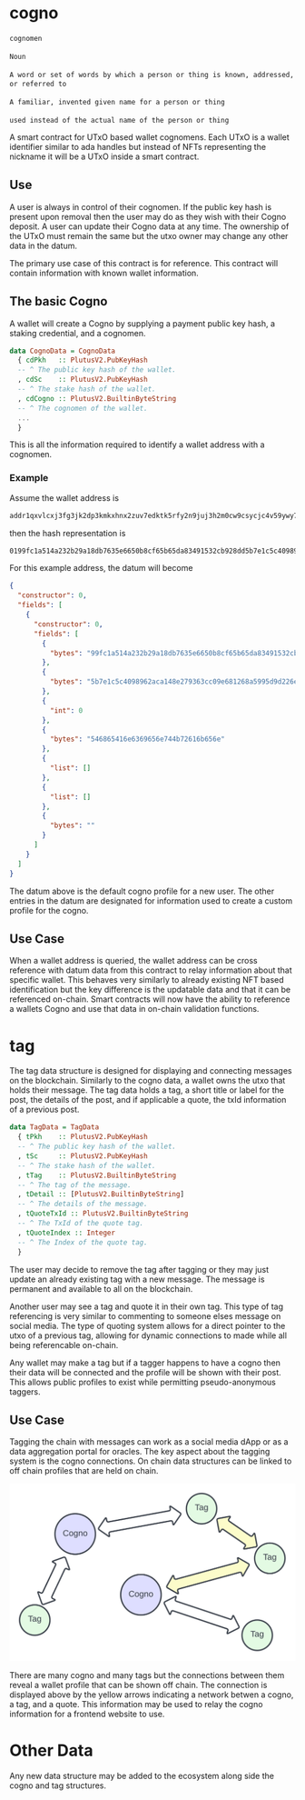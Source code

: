 # cogno

```
cognomen 

Noun

A word or set of words by which a person or thing is known, addressed, or referred to

A familiar, invented given name for a person or thing 

used instead of the actual name of the person or thing
```

A smart contract for UTxO based wallet cognomens. Each UTxO is a wallet identifier similar to ada handles but instead of NFTs representing the nickname it will be a UTxO inside a smart contract.

## Use

A user is always in control of their cognomen. If the public key hash is present upon removal then the user may do as they wish with their Cogno deposit. A user can update their Cogno data at any time. The ownership of the UTxO must remain the same but the utxo owner may change any other data in the datum.

The primary use case of this contract is for reference. This contract will contain information with known wallet information.

## The basic Cogno

A wallet will create a Cogno by supplying a payment public key hash, a staking credential, and a cognomen.


```hs
data CognoData = CognoData
  { cdPkh   :: PlutusV2.PubKeyHash
  -- ^ The public key hash of the wallet.
  , cdSc    :: PlutusV2.PubKeyHash
  -- ^ The stake hash of the wallet.
  , cdCogno :: PlutusV2.BuiltinByteString
  -- ^ The cognomen of the wallet.
  ...
  }
```

This is all the information required to identify a wallet address with a cognomen.

### Example

Assume the wallet address is

```bash
addr1qxvlcxj3fg3jk2dp3kmkxhnx2zuv7edktk5rfy2n9juj3h2m0cw9csycjc4v59ywy7fk8nqfu6qjdzjejhvayfhf8dwsttnjt6
```

then the hash representation is

```bash
0199fc1a514a232b29a18db7635e6650b8cf65b65da83491532cb928dd5b7e1c5c4098962aca148e279363cc09e681268a5995d9d226e93b5d
```

For this example address, the datum will become

```json
{
  "constructor": 0,
  "fields": [
    {
      "constructor": 0,
      "fields": [
        {
          "bytes": "99fc1a514a232b29a18db7635e6650b8cf65b65da83491532cb928dd"
        },
        {
          "bytes": "5b7e1c5c4098962aca148e279363cc09e681268a5995d9d226e93b5d"
        },
        {
          "int": 0
        },
        {
          "bytes": "546865416e6369656e744b72616b656e"
        },
        {
          "list": []
        },
        {
          "list": []
        },
        {
          "bytes": ""
        }
      ]
    }
  ]
}
```
The datum above is the default cogno profile for a new user. The other entries in the datum are designated for information used to create a custom profile for the cogno.

## Use Case

When a wallet address is queried, the wallet address can be cross reference with datum data from this contract to relay information about that specific wallet. This behaves very similarly to already existing NFT based identification but the key difference is the updatable data and that it can be referenced on-chain. Smart contracts will now have the ability to reference a wallets Cogno and use that data in on-chain validation functions.

# tag

The tag data structure is designed for displaying and connecting messages on the blockchain. Similarly to the cogno data, a wallet owns the utxo that holds their message. The tag data holds a tag, a short title or label for the post, the details of the post, and if applicable a quote, the txId information of a previous post. 

```hs
data TagData = TagData
  { tPkh    :: PlutusV2.PubKeyHash
  -- ^ The public key hash of the wallet.
  , tSc     :: PlutusV2.PubKeyHash
  -- ^ The stake hash of the wallet.
  , tTag    :: PlutusV2.BuiltinByteString
  -- ^ The tag of the message.
  , tDetail :: [PlutusV2.BuiltinByteString]
  -- ^ The details of the message.
  , tQuoteTxId :: PlutusV2.BuiltinByteString
  -- ^ The TxId of the quote tag.
  , tQuoteIndex :: Integer
  -- ^ The Index of the quote tag.
  }
```
The user may decide to remove the tag after tagging or they may just update an already existing tag with a new message. The message is permanent and available to all on the blockchain.

Another user may see a tag and quote it in their own tag. This type of tag referencing is very similar to commenting to someone elses message on social media. The type of quoting system allows for a direct pointer to the utxo of a previous tag, allowing for dynamic connections to made while all being referencable on-chain.

Any wallet may make a tag but if a tagger happens to have a cogno then their data will be connected and the profile will be shown with their post. This allows public profiles to exist while permitting pseudo-anonymous taggers. 

## Use Case

Tagging the chain with messages can work as a social media dApp or as a data aggregation portal for oracles. The key aspect about the tagging system is the cogno connections. On chain data structures can be linked to off chain profiles that are held on chain.

![Cogno connecting with a Tag](./images/cogno-tag-connection.png)

There are many cogno and many tags but the connections between them reveal a wallet profile that can be shown off chain. The connection is displayed above by the yellow arrows indicating a network betwen a cogno, a tag, and a quote. This information may be used to relay the cogno information for a frontend website to use.

# Other Data

Any new data structure may be added to the ecosystem along side the cogno and tag structures.